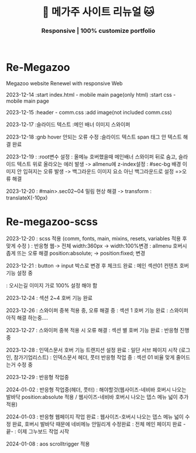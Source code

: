 <h1 align="center"> 🐶 메가주 사이트 리뉴얼 🐱 </h1>
<h3 align="center"> Responsive | 100% customize portfolio </h3>
<br/>


# Re-Megazoo
Megazoo website Renewel with responsive Web

2023-12-14
:start index.html - mobile main page(only html)
:start css - mobile main page

2023-12-15
:header - comm.css
:add image(not included comm.css)

2023-12-17
:슬라이드 텍스트
:메인 배너 이미지 스와이퍼

2023-12-18
:gnb hover 안되는 오류 수정
:슬라이드 텍스트 span 태그 안 텍스트 해결 완료

2023-12-19
: :root변수 설정
: 올메뉴 호버했을때 메인배너 스와이퍼 뒤로 숨고, 슬라이드 텍스트 위로 올라오는 에러 발생
    -> allmenu에 z-index설정
: #sec-bg 배경 이미지 안 입혀지는 오류 발생
    -> 백그라운드 이미지 요소 아닌 백그라운드로 설정
=>오류 해결

2023-12-20
: #main>.sec02~04 밀림 현상 해결
    -> transform : translateX(-10px)

# Re-megazoo-scss
2023-12-20
: scss 적용 (comm, fonts, main, mixins, resets, variables 적용 후 맞게 수정 )
: 반응형 웹-> 전체 width:360px -> width:100%변경
: allmenu 호버시 좁게 뜨는 오류 해결
    position:absolute; -> position:fixed; 변경

2023-12-21
: button -> input 박스로 변경 후 체크드 완료
: 메인 섹션01 컨텐츠 호버 기능 설정 중

: 오시는길 이미지 가로 100% 설정 해야 함


2023-12-24
: 섹션 2~4 호버 기능 완료

2023-12-26
: 스와이퍼 중복 적용 중, 오류 해결 중
: 섹션 1 호버 기능 완료
: 스와이퍼 아직 해결 하는중....

2023-12-27
: 스와이퍼 중복 적용 시 오류 해결
: 섹션 별 호버 기능 완료
: 반응형 진행 중

2023-12-28
: 인덱스문서 호버 기능 트랜지션 설정 완료
: 일단 서브 페이지 시작 (로그인, 참가기업리스트)
: 인덱스문서 헤더, 풋터 반응형 작업 중
: 섹션 01 비율 맞게 줄어드는거 수정 중

2023-12-29
: 반응형 작업중

2024-01-02
: 반응형 작업중(헤더, 풋터)
: 해야할것(웹사이즈-네비바 호버시 나오는 발바닥 position:absolute 적용 /
    웹사이즈-네비바 호버시 나오는 뎁스 메뉴 넓이 추가 적용)

2024-01-03
: 반응형 웹페이지 작업 완료
: 웹사이즈-호버시 나오는 뎁스 메뉴 넓이 수정 완료, 호버시 발바닥 때문에 네비메뉴 안밀리게 수정완료
: 전체 메인 페이지 완료 -끝-
: 이제 그누보드 작업 시작

2024-01-08
: aos scrolltrigger 적용
